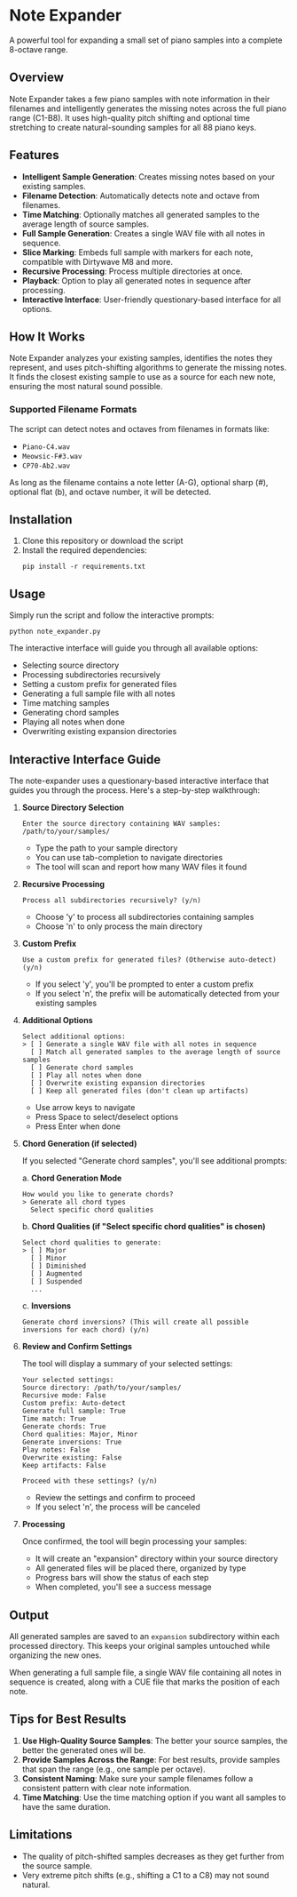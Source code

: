 # Note Expander

A powerful tool for expanding a small set of piano samples into a complete 8-octave range.

## Overview

Note Expander takes a few piano samples with note information in their filenames and intelligently generates the missing notes across the full piano range (C1-B8). It uses high-quality pitch shifting and optional time stretching to create natural-sounding samples for all 88 piano keys.

## Features

- **Intelligent Sample Generation**: Creates missing notes based on your existing samples.
- **Filename Detection**: Automatically detects note and octave from filenames.
- **Time Matching**: Optionally matches all generated samples to the average length of source samples.
- **Full Sample Generation**: Creates a single WAV file with all notes in sequence.
- **Slice Marking**: Embeds full sample with markers for each note, compatible with Dirtywave M8 and more.
- **Recursive Processing**: Process multiple directories at once.
- **Playback**: Option to play all generated notes in sequence after processing.
- **Interactive Interface**: User-friendly questionary-based interface for all options.

## How It Works

Note Expander analyzes your existing samples, identifies the notes they represent, and uses pitch-shifting algorithms to generate the missing notes. It finds the closest existing sample to use as a source for each new note, ensuring the most natural sound possible.

### Supported Filename Formats

The script can detect notes and octaves from filenames in formats like:
- `Piano-C4.wav`
- `Meowsic-F#3.wav`
- `CP70-Ab2.wav`

As long as the filename contains a note letter (A-G), optional sharp (#), optional flat (b), and octave number, it will be detected.

## Installation

1. Clone this repository or download the script
2. Install the required dependencies:
   ```
   pip install -r requirements.txt
   ```

## Usage

Simply run the script and follow the interactive prompts:
```
python note_expander.py
```

The interactive interface will guide you through all available options:
- Selecting source directory
- Processing subdirectories recursively
- Setting a custom prefix for generated files
- Generating a full sample file with all notes
- Time matching samples
- Generating chord samples
- Playing all notes when done
- Overwriting existing expansion directories

## Interactive Interface Guide

The note-expander uses a questionary-based interactive interface that guides you through the process. Here's a step-by-step walkthrough:

1. **Source Directory Selection**
   ```
   Enter the source directory containing WAV samples: /path/to/your/samples/
   ```
   - Type the path to your sample directory
   - You can use tab-completion to navigate directories
   - The tool will scan and report how many WAV files it found

2. **Recursive Processing**
   ```
   Process all subdirectories recursively? (y/n)
   ```
   - Choose 'y' to process all subdirectories containing samples
   - Choose 'n' to only process the main directory

3. **Custom Prefix**
   ```
   Use a custom prefix for generated files? (Otherwise auto-detect) (y/n)
   ```
   - If you select 'y', you'll be prompted to enter a custom prefix
   - If you select 'n', the prefix will be automatically detected from your existing samples

4. **Additional Options**
   ```
   Select additional options:
   > [ ] Generate a single WAV file with all notes in sequence
     [ ] Match all generated samples to the average length of source samples
     [ ] Generate chord samples
     [ ] Play all notes when done
     [ ] Overwrite existing expansion directories
     [ ] Keep all generated files (don't clean up artifacts)
   ```
   - Use arrow keys to navigate
   - Press Space to select/deselect options
   - Press Enter when done
   
5. **Chord Generation (if selected)**
   
   If you selected "Generate chord samples", you'll see additional prompts:
   
   a. **Chord Generation Mode**
   ```
   How would you like to generate chords?
   > Generate all chord types
     Select specific chord qualities
   ```
   
   b. **Chord Qualities (if "Select specific chord qualities" is chosen)**
   ```
   Select chord qualities to generate:
   > [ ] Major
     [ ] Minor
     [ ] Diminished
     [ ] Augmented
     [ ] Suspended
     ...
   ```
   
   c. **Inversions**
   ```
   Generate chord inversions? (This will create all possible inversions for each chord) (y/n)
   ```

6. **Review and Confirm Settings**

   The tool will display a summary of your selected settings:
   ```
   Your selected settings:
   Source directory: /path/to/your/samples/
   Recursive mode: False
   Custom prefix: Auto-detect
   Generate full sample: True
   Time match: True
   Generate chords: True
   Chord qualities: Major, Minor
   Generate inversions: True
   Play notes: False
   Overwrite existing: False
   Keep artifacts: False
   
   Proceed with these settings? (y/n)
   ```
   
   - Review the settings and confirm to proceed
   - If you select 'n', the process will be canceled

7. **Processing**

   Once confirmed, the tool will begin processing your samples:
   - It will create an "expansion" directory within your source directory
   - All generated files will be placed there, organized by type
   - Progress bars will show the status of each step
   - When completed, you'll see a success message

## Output

All generated samples are saved to an `expansion` subdirectory within each processed directory. This keeps your original samples untouched while organizing the new ones.

When generating a full sample file, a single WAV file containing all notes in sequence is created, along with a CUE file that marks the position of each note.

## Tips for Best Results

1. **Use High-Quality Source Samples**: The better your source samples, the better the generated ones will be.
2. **Provide Samples Across the Range**: For best results, provide samples that span the range (e.g., one sample per octave).
3. **Consistent Naming**: Make sure your sample filenames follow a consistent pattern with clear note information.
4. **Time Matching**: Use the time matching option if you want all samples to have the same duration.

## Limitations

- The quality of pitch-shifted samples decreases as they get further from the source sample.
- Very extreme pitch shifts (e.g., shifting a C1 to a C8) may not sound natural.